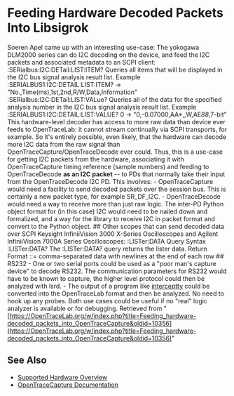 # Feeding Hardware Decoded Packets Into Libsigrok
Soeren Apel came up with an interesting use-case: The yokogawa DLM2000 series can do I2C decoding on the device, and feed the I2C packets and associated metadata to an SCPI client: :SERialbus:I2C:DETail:LIST:ITEM? Queries all items that will be displayed in the I2C bus signal analysis result list. Example :SERIALBUS1:I2C:DETAIL:LIST:ITEM? -> "No.,Time(ms),1st,2nd,R/W,Data,Information" :SERialbus:I2C:DETail:LIST:VALue? Queries all of the data for the specified analysis number in the I2C bus signal analysis result list. Example :SERIALBUS1:I2C:DETAIL:LIST:VALUE? 0 -> "0,-0.07000,AA*,,W,AE*88*,7-bit" This hardware-level decoder has access to more raw data than device ever feeds to OpenTraceLab: it cannot stream continually via SCPI transports, for example. So it's entirely possible, even likely, that the hardware can decode more I2C data from the raw signal than OpenTraceCapture/OpenTraceDecode ever could. Thus, this is a use-case for getting I2C packets from the hardware, associating it with OpenTraceCapture timing reference (sample numbers) and feeding to OpenTraceDecode **as an I2C packet** -- to PDs that normally take their input from the OpenTraceDecode I2C PD. This involves: \- OpenTraceCapture would need a facility to send decoded packets over the session bus. This is certainly a new packet type, for example SR_DF_I2C. \- OpenTraceDecode would need a way to receive more than just raw logic. The inter-PD Python object format for (in this case) I2C would need to be nailed down and formalized, and a way for the library to receive I2C in packet format and convert to the Python object. ## Other scopes that can send decoded data over SCPI Keysight InfiniiVision 3000 X-Series Oscilloscopes and Agilent InfiniiVision 7000A Series Oscilloscopes: :LISTer:DATA Query Syntax :LISTer:DATA? The :LISTer:DATA? query returns the lister data. Return Format  ::= comma-separated data with newlines at the end of each row ## RS232 \- One or two serial ports could be used as a "poor man's capture device" to decode RS232. The communication parameters for RS232 would have to be known to capture, the higher level protocol could then be analyzed with lsrd. \- The output of a program like [interceptty](http://www.suspectclass.com/sgifford/interceptty/) could be converted into the OpenTraceLab format and then be analyzed. No need to hook up any probes. Both use cases could be useful if no "real" logic analyzer is available or for debugging.
Retrieved from "[https://OpenTraceLab.org/w/index.php?title=Feeding_hardware-decoded_packets_into_OpenTraceCapture&oldid=10356](https://OpenTraceLab.org/w/index.php?title=Feeding_hardware-decoded_packets_into_OpenTraceCapture&oldid=10356)"
## See Also
- [Supported Hardware Overview](../supported-hardware.md)
- [OpenTraceCapture Documentation](../../opentracecapture/overview.md)
